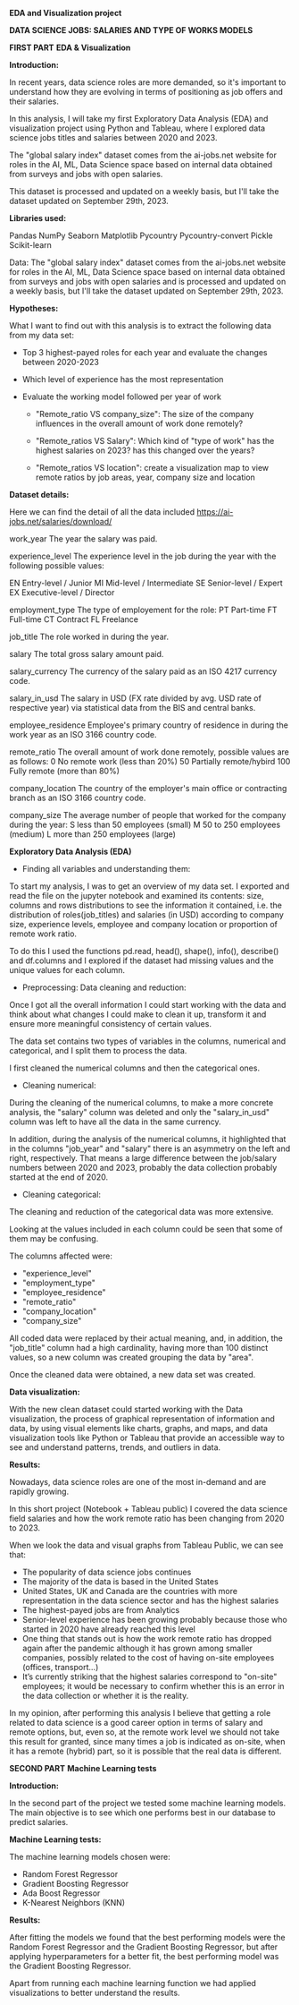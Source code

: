 **EDA and Visualization project**

**DATA SCIENCE JOBS:
SALARIES AND TYPE OF WORKS MODELS**


**FIRST PART**
**EDA & Visualization** 

**Introduction:**

In recent years, data science roles are more demanded, so it's important to understand how they are evolving in terms of positioning as job offers and their salaries.

In this analysis, I will take my first Exploratory Data Analysis (EDA) and visualization project using Python and Tableau, where I explored data science jobs titles and salaries between 2020 and 2023. 

The "global salary index" dataset comes from the ai-jobs.net website for roles in the AI, ML, Data Science space based on internal data obtained from surveys and jobs with open salaries.

This dataset is processed and updated on a weekly basis, but I'll take the dataset updated on September 29th, 2023.

**Libraries used:**

Pandas
NumPy
Seaborn
Matplotlib
Pycountry
Pycountry-convert
Pickle
Scikit-learn

Data: The "global salary index" dataset comes from the ai-jobs.net website for roles in the AI, ML, Data Science space based on internal data obtained from surveys and jobs with open salaries and is processed and updated on a weekly basis, but I'll take the dataset updated on September 29th, 2023.


**Hypotheses:**

What I want to find out with this analysis is to extract the following data from my data set:

- Top 3 highest-payed roles for each year and evaluate the changes between 2020-2023 

- Which level of experience has the most representation

- Evaluate the working model followed per year of work

	-	"Remote_ratio VS company_size": The size of the company influences in the overall amount of work done remotely? 

	-	"Remote_ratios VS Salary": Which kind of "type of work" has the highest salaries on 2023? has this changed over the years?

	-	"Remote_ratios VS location": create a visualization map to view remote ratios by job areas, year, company size and location

**Dataset details:**

Here we can find the detail of all the data included
https://ai-jobs.net/salaries/download/

work_year			The year the salary was paid.

experience_level	The experience level in the job during the year with the following possible values:

EN	Entry-level / Junior
MI	Mid-level / Intermediate
SE	Senior-level / Expert
EX	Executive-level / Director

employment_type		The type of employement for the role:
PT	Part-time
FT	Full-time
CT	Contract
FL	Freelance

job_title			The role worked in during the year.

salary				The total gross salary amount paid.

salary_currency	The currency of the salary paid as an ISO 4217 currency code.

salary_in_usd	The salary in USD (FX rate divided by avg. USD rate of respective year) via statistical data from the BIS and central banks.

employee_residence	Employee's primary country of residence in during the work year as an ISO 3166 country code.

remote_ratio	The overall amount of work done remotely, possible values are as follows:
0	No remote work (less than 20%)
50	Partially remote/hybird
100	Fully remote (more than 80%)

company_location	The country of the employer's main office or contracting branch as an ISO 3166 country code.

company_size	The average number of people that worked for the company during the year:
S	less than 50 employees (small)
M	50 to 250 employees (medium)
L	more than 250 employees (large)


**Exploratory Data Analysis (EDA)**

- Finding all variables and understanding them:

To start my analysis, I was to get an overview of my data set. I exported and read the file on the jupyter notebook and examined its contents: size, columns and rows distributions to see the information it contained, i.e. the distribution of roles(job_titles) and salaries (in USD) according to company size, experience levels, employee and company location or proportion of remote work ratio.

To do this I used the functions pd.read, head(), shape(), info(), describe() and df.columns and I explored if the dataset had missing values and the unique values for each column.

- Preprocessing: Data cleaning and reduction:

Once I got all the overall information I could start working with the data and think about what changes I could make to clean it up, transform it and ensure more meaningful consistency of certain values.

The data set contains two types of variables in the columns, numerical and categorical, and I split them to process the data.

I first cleaned the numerical columns and then the categorical ones.

- Cleaning numerical:

During the cleaning of the numerical columns, to make a more concrete analysis, the "salary" column was deleted and only the "salary_in_usd" column was left to have all the data in the same currency.

In addition, during the analysis of the numerical columns, it highlighted that in the columns "job_year" and "salary" there is an asymmetry on the left and right, respectively. That means a large difference between the job/salary numbers between 2020 and 2023, probably the data collection probably started at the end of 2020.

- Cleaning categorical:

The cleaning and reduction of the categorical data was more extensive.

Looking at the values included in each column could be seen that some of them may be confusing.

The columns affected were:
- "experience_level"
- "employment_type"
- "employee_residence"
- "remote_ratio"
- "company_location"
- "company_size"

All coded data were replaced by their actual meaning, and, in addition, the "job_title" column had a high cardinality, having more than 100 distinct values, so a new column was created grouping the data by "area".

Once the cleaned data were obtained, a new data set was created.

**Data visualization:**

With the new clean dataset could started working with the Data visualization, the process of graphical representation of information and data, by using visual elements like charts, graphs, and maps, and data visualization tools like Python or Tableau that provide an accessible way to see and understand patterns, trends, and outliers in data.

**Results:**

Nowadays, data science roles are one of the most in-demand and are rapidly growing. 

In this short project (Notebook + Tableau public) I covered the data science field salaries and how the work remote ratio has been changing from 2020 to 2023.

When we look the data and visual graphs from Tableau Public, we can see that:

-	The popularity of data science jobs continues
-	The majority of the data is based in the United States 
-	United States, UK and Canada are the countries with more representation in the data science sector and has the highest salaries
-	The highest-payed jobs are from Analytics
-	Senior-level experience has been growing probably because those who started in 2020 have already reached this level 
-	One thing that stands out is how the work remote ratio has dropped again after the pandemic although it has grown among smaller companies, possibly related to the cost of having on-site employees (offices, transport…)
-	It’s currently striking that the highest salaries correspond to "on-site" employees; it would be necessary to confirm whether this is an error in the data collection or whether it is the reality.

In my opinion, after performing this analysis I believe that getting a role related to data science is a good career option in terms of salary and remote options, but, even so, at the remote work level we should not take this result for granted, since many times a job is indicated as on-site, when it has a remote (hybrid) part, so it is possible that the real data is different.



**SECOND PART**
**Machine Learning tests**

**Introduction:**

In the second part of the project we tested some machine learning models. The main objective is to see which one performs best in our database to predict salaries.

**Machine Learning tests:**

The machine learning models chosen were:
-	Random Forest Regressor
-	Gradient Boosting Regressor
-	Ada Boost Regressor
-	K-Nearest Neighbors (KNN)

**Results:**

After fitting the models we found that the best performing models were the Random Forest Regressor and the Gradient Boosting Regressor, but after applying hyperparameters for a better fit, the best performing model was the Gradient Boosting Regressor.

Apart from running each machine learning function we had applied visualizations to better understand the results.
